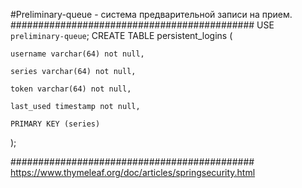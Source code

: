 #Preliminary-queue - система предварительной записи на прием.
############################################
USE `preliminary-queue`;
CREATE TABLE persistent_logins (
    
	username varchar(64) not null,
    
	series varchar(64) not null,
    
	token varchar(64) not null,
    
	last_used timestamp not null,
    
	PRIMARY KEY (series)
);

############################################
https://www.thymeleaf.org/doc/articles/springsecurity.html
